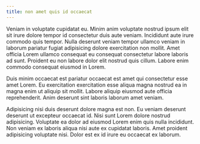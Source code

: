 ```yaml
---
title: non amet quis id occaecat
---
```


Veniam in voluptate cupidatat eu. Minim anim voluptate nostrud ipsum elit sit irure dolore tempor id consectetur duis aute veniam. Incididunt aute irure commodo quis tempor. Nulla deserunt veniam tempor ullamco veniam in laborum pariatur fugiat adipisicing dolore exercitation non mollit. Amet officia Lorem ullamco consequat eu consequat consectetur labore laboris ad sunt. Proident eu non labore dolor elit nostrud quis cillum. Labore enim commodo consequat eiusmod in Lorem.

Duis minim occaecat est pariatur occaecat est amet qui consectetur esse amet Lorem. Eu exercitation exercitation esse aliqua magna nostrud ea in magna enim ut aliquip sit mollit. Labore aliquip eiusmod aute officia reprehenderit. Anim deserunt sint laboris laborum amet veniam.

Adipisicing nisi duis deserunt dolore magna est non. Eu veniam deserunt deserunt ut excepteur occaecat id. Nisi sunt Lorem dolore nostrud adipisicing. Voluptate ea dolor ad eiusmod Lorem enim quis nulla incididunt. Non veniam ex laboris aliqua nisi aute ex cupidatat laboris. Amet proident adipisicing voluptate nisi. Dolor est ex id irure eu occaecat ex laborum.